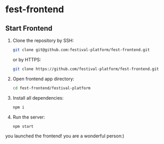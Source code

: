 # fest-frontend

## Start Frontend

1. Clone the repository by SSH:

   ```bash
   git clone git@github.com:festival-platform/fest-frontend.git
   ```

   or by HTTPS:

   ```bash
   git clone https://github.com/festival-platform/fest-frontend.git
   ```

2. Open frontend app directory:

   ```bash
   cd fest-frontend/festival-platform
   ```

3. Install all dependencies:

   ```bash
   npm i
   ```

4. Run the server:

   ```bash
   npm start
   ```

you launched the frontend! you are a wonderful person:)
